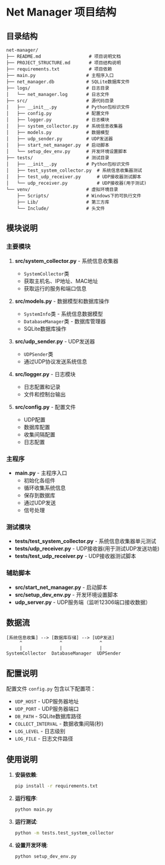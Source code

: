 # Net Manager 项目结构

## 目录结构

```
net-manager/
├── README.md                  # 项目说明文档
├── PROJECT_STRUCTURE.md       # 项目结构说明
├── requirements.txt           # 项目依赖
├── main.py                   # 主程序入口
├── net_manager.db            # SQLite数据库文件
├── logs/                     # 日志目录
│   └── net_manager.log       # 日志文件
├── src/                      # 源代码目录
│   ├── __init__.py           # Python包标识文件
│   ├── config.py             # 配置文件
│   ├── logger.py             # 日志模块
│   ├── system_collector.py   # 系统信息收集器
│   ├── models.py             # 数据模型
│   ├── udp_sender.py         # UDP发送器
│   ├── start_net_manager.py  # 启动脚本
│   └── setup_dev_env.py      # 开发环境设置脚本
├── tests/                    # 测试目录
│   ├── __init__.py           # Python包标识文件
│   ├── test_system_collector.py  # 系统信息收集器测试
│   ├── test_udp_receiver.py      # UDP接收器测试脚本
│   └── udp_receiver.py           # UDP接收器(用于测试)
└── venv/                     # 虚拟环境目录
    ├── Scripts/              # Windows下的可执行文件
    ├── Lib/                  # 第三方库
    └── Include/              # 头文件
```

## 模块说明

### 主要模块

1. **src/system_collector.py** - 系统信息收集器
   - `SystemCollector`类
   - 获取主机名、IP地址、MAC地址
   - 获取运行的服务和端口信息

2. **src/models.py** - 数据模型和数据库操作
   - `SystemInfo`类 - 系统信息数据模型
   - `DatabaseManager`类 - 数据库管理器
   - SQLite数据库操作

3. **src/udp_sender.py** - UDP发送器
   - `UDPSender`类
   - 通过UDP协议发送系统信息

4. **src/logger.py** - 日志模块
   - 日志配置和记录
   - 文件和控制台输出

5. **src/config.py** - 配置文件
   - UDP配置
   - 数据库配置
   - 收集间隔配置
   - 日志配置

### 主程序

- **main.py** - 主程序入口
  - 初始化各组件
  - 循环收集系统信息
  - 保存到数据库
  - 通过UDP发送
  - 信号处理

### 测试模块

- **tests/test_system_collector.py** - 系统信息收集器单元测试
- **tests/udp_receiver.py** - UDP接收器(用于测试UDP发送功能)
- **tests/test_udp_receiver.py** - UDP接收器测试脚本

### 辅助脚本

- **src/start_net_manager.py** - 启动脚本
- **src/setup_dev_env.py** - 开发环境设置脚本
- **udp_server.py** - UDP服务端（监听12306端口接收数据）

## 数据流

```
[系统信息收集] --> [数据库存储] --> [UDP发送]
     ^              ^              ^
     |              |              |
SystemCollector  DatabaseManager  UDPSender
```

## 配置说明

配置文件 `config.py` 包含以下配置项：

- `UDP_HOST` - UDP服务器地址
- `UDP_PORT` - UDP服务器端口
- `DB_PATH` - SQLite数据库路径
- `COLLECT_INTERVAL` - 数据收集间隔(秒)
- `LOG_LEVEL` - 日志级别
- `LOG_FILE` - 日志文件路径

## 使用说明

1. **安装依赖**:
   ```bash
   pip install -r requirements.txt
   ```

2. **运行程序**:
   ```bash
   python main.py
   ```

3. **运行测试**:
   ```bash
   python -m tests.test_system_collector
   ```

4. **设置开发环境**:
   ```bash
   python setup_dev_env.py
   ```